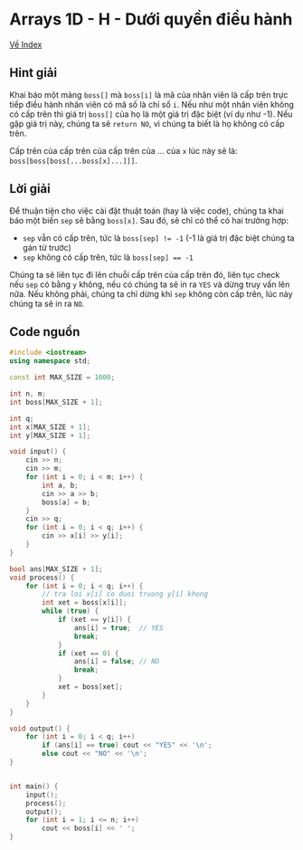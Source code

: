 # Arrays 1D - H - Dưới quyền điều hành

[Về Index](index.md)

## Hint giải

Khai báo một mảng `boss[]` mà `boss[i]` là mã của nhân viên là cấp trên trực tiếp điều hành nhân viên có mã số là chỉ số `i`.
Nếu như một nhân viên không có cấp trên thì giá trị `boss[]` của họ là một giá trị đặc biệt (ví dụ như -1). 
Nếu gặp giá trị này, chúng ta sẽ `return NO`, vì chúng ta biết là họ không có cấp trên.

Cấp trên của cấp trên của cấp trên của ... của `x` lúc này sẽ là: `boss[boss[boss[...boss[x]...]]]`.


## Lời giải

 Để thuận tiện cho việc cài đặt thuật toán (hay là việc code), chúng ta khai báo một biến `sep` sẽ bằng `boss[x]`.
Sau đó, sẽ chỉ có thể có hai trường hợp:
- `sep` vẫn có cấp trên, tức là `boss[sep] != -1` (-1 là giá trị đặc biệt chúng ta gán từ trước)
- `sep` không có cấp trên, tức là `boss[sep] == -1`

Chúng ta sẽ liên tục đi lên chuỗi cấp trên của cấp trên đó, liên tục check nếu `sep` có bằng `y` không, nếu có chúng ta sẽ in ra `YES` và dừng truy vấn lên nữa.
Nếu không phải, chúng ta chỉ dừng khi `sep` không còn cấp trên, lúc này chúng ta sẽ in ra `NO`.


## Code nguồn

```cpp
#include <iostream>
using namespace std;

const int MAX_SIZE = 1000;

int n, m;
int boss[MAX_SIZE + 1];

int q;
int x[MAX_SIZE + 1];
int y[MAX_SIZE + 1];

void input() {
    cin >> n;
    cin >> m;
    for (int i = 0; i < m; i++) {
        int a, b;
        cin >> a >> b;
        boss[a] = b;
    }
    cin >> q;
    for (int i = 0; i < q; i++) {
        cin >> x[i] >> y[i];
    }
}

bool ans[MAX_SIZE + 1];
void process() {
    for (int i = 0; i < q; i++) {
        // tra loi x[i] co duoi truong y[i] khong
        int xet = boss[x[i]];
        while (true) {
            if (xet == y[i]) {
                ans[i] = true;  // YES
                break;
            }
            if (xet == 0) {
                ans[i] = false; // NO
                break;
            }
            xet = boss[xet];
        }
    }
}

void output() {
    for (int i = 0; i < q; i++)
        if (ans[i] == true) cout << "YES" << '\n';
        else cout << "NO" << '\n';
}


int main() {
    input();
    process();
    output();
    for (int i = 1; i <= n; i++)
        cout << boss[i] << ' ';
}
```
